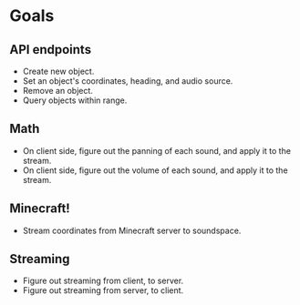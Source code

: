 # Goals

## API endpoints
- Create new object.
- Set an object's coordinates, heading, and audio source.
- Remove an object.
- Query objects within range.

## Math
- On client side, figure out the panning of each sound, and apply it to the stream.
- On client side, figure out the volume of each sound, and apply it to the stream.

## Minecraft!
- Stream coordinates from Minecraft server to soundspace.

## Streaming
- Figure out streaming from client, to server.
- Figure out streaming from server, to client.
